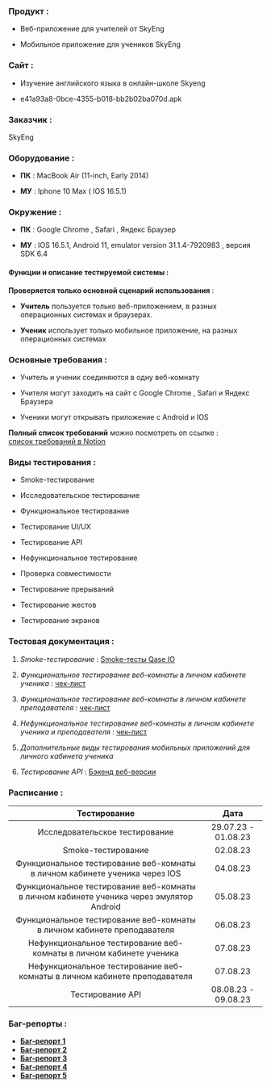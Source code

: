 ### Продукт :  
* Веб-приложение для учителей от SkyEng

* Мобильное приложение для учеников SkyEng 

### Сайт : 
* Изучение английского языка в онлайн-школе Skyeng  

* e41a93a8-0bce-4355-b018-bb2b02ba070d.apk  

### Заказчик : 
SkyEng

### Оборудование : 
* **ПК** : MacBook Air (11-inch, Early 2014)

* **МУ** : Iphone 10 Max ( IOS 16.5.1)

### Окружение : 
* **ПК** : Google Chrome , Safari , Яндекс Браузер 

* **МУ** : IOS 16.5.1, Android 11, emulator version 31.1.4-7920983 , версия SDK 6.4

#### Функции и описание тестируемой системы : 
**Проверяется только основной сценарий использования** : 

* **Учитель** пользуется только веб-приложением, в разных операционных системах и браузерах.

* **Ученик** использует только мобильное приложение, на разных операционных системах 

### Основные требования :  
* Учитель и ученик соединяются в одну веб-комнату 

* Учителя могут заходить на сайт c Google Chrome , Safari и Яндекс Браузера

* Ученики могут открывать приложение с Android и IOS

**Полный список требований** можно посмотреть оп ссылке :  
[список требований в Notion](https://skyengpublic.notion.site/516dbc7548664b92895387b4c2033260)

### Виды тестирования : 
 * Smoke-тестирование 

* Исследовательское тестирование 

* Функциональное тестирование 

* Тестирование UI/UX

* Тестирование API 

* Нефункциональное тестирование 

* Проверка совместимости 

* Тестирование прерываний

* Тестирование жестов

* Тестирование экранов 

### Тестовая документация : 
 

1. *Smoke-тестирование* : [Smoke-тесты Qase IO](https://drive.google.com/file/d/1BBSBz5JI0fIIOJ1U0E54cmzXRGIIyRLN/view?usp=sharing)

2. *Функциональное тестирование веб-комнаты в личном кабинете ученика* : [чек-лист](https://docs.google.com/spreadsheets/d/1brl5q32AYL878vLdpMQg0fa-7kYqjNXRUC1LGtE02-Q/edit?usp=sharing)

3. *Функциональное тестирование веб-комнаты в личном кабинете преподавателя* : [чек-лист](https://docs.google.com/spreadsheets/d/1xmbdoM5WE6Hrn55zo73Q86bC658bX4gp_lgK8E7XYGU/edit?usp=sharing)

4. *Нефункциональное тестирование веб-комнаты в личном кабинете ученика и преподавателя* : [чек-лист](https://docs.google.com/spreadsheets/d/174oGUFvzykZQtlyfrEVDWti8i2nR7ZF-RVySSNjnULY/edit?usp=sharing)

5. *Дополнительные виды тестирования мобильных приложений для личного кабинета ученика*

6. *Тестирование API* : [Бэкенд веб-версии](https://drive.google.com/file/d/1M10VDBk45oacXAIU3m1V2yj8WS-92AYZ/view?usp=sharing)

 

### Расписание : 

|                                     Тестирование                                        |         Дата         | 
|:---------------------------------------------------------------------------------------:|:--------------------:|
| Исследовательское тестирование                                                          | 29.07.23 - 01.08.23  | 
| Smoke-тестирование                                                                      | 02.08.23             |
| Функциональное тестирование веб-комнаты в личном кабинете ученика через IOS             | 04.08.23             |
| Функциональное тестирование веб-комнаты в личном кабинете ученика через эмулятор Android| 05.08.23             |
| Функциональное тестирование веб-комнаты в личном кабинете преподавателя                 | 06.08.23             |
| Нефункциональное тестирование веб-комнаты в личном кабинете ученика                     | 07.08.23             |
| Нефункциональное тестирование веб-комнаты в личном кабинете преподавателя               | 07.08.23             |
| Тестирование API                                                                        | 08.08.23 - 09.08.23  |

### Баг-репорты : 

* [**Баг-репорт 1**](https://docs.google.com/document/d/1OYqP8NW5E6JqO3xAIhob6VGo4ApG2v6AGBdqXPkCIm0/edit?usp=sharing)
* [**Баг-репорт 2**](https://docs.google.com/document/d/1n3x7IyPAwuB6isA-2_HLCv89wmpezljMMSRVFIQfR38/edit?usp=sharing)
* [**Баг-репорт 3**](https://docs.google.com/document/d/1iKq3fco5WSElElC3BXf41HYm-lAjHhgNll2D3oM3_bA/edit?usp=sharing)
* [**Баг-репорт 4**](https://docs.google.com/document/d/1szsPOAjt22e7JvxWWOdnHxTwyiNBoFfJSXWW1B1P15A/edit?usp=sharing)
* [**Баг-репорт 5**](https://docs.google.com/document/d/19hMyE_VC3ccz7HXrz2zRH_zvJjBDLcTv3sONo4GUEwQ/edit?usp=sharing)
